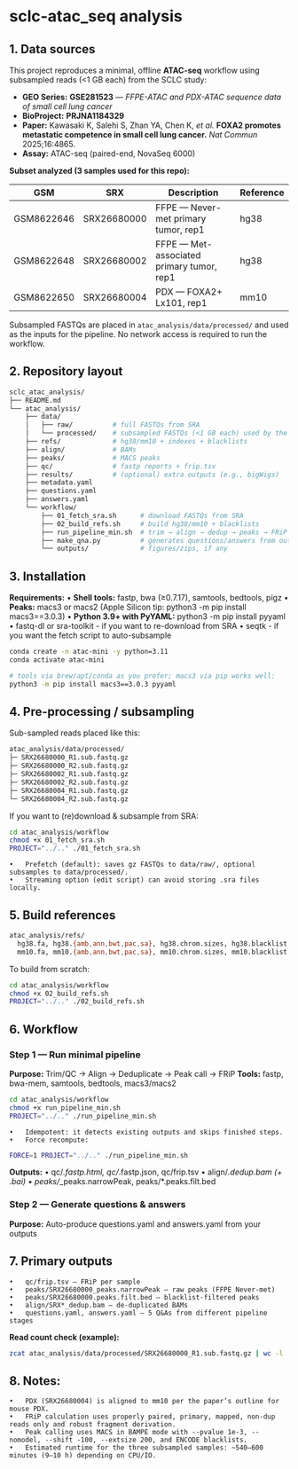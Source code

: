 # sclc-atac_seq analysis
## 1. Data sources
This project reproduces a minimal, offline **ATAC-seq** workflow using subsampled reads (<1 GB each) from the SCLC study:

- **GEO Series:** **GSE281523** — *FFPE-ATAC and PDX-ATAC sequence data of small cell lung cancer*
- **BioProject:** **PRJNA1184329**
- **Paper:** Kawasaki K, Salehi S, Zhan YA, Chen K, *et al.* **FOXA2 promotes metastatic competence in small cell lung cancer.** *Nat Commun* 2025;16:4865.
- **Assay:** ATAC-seq (paired-end, NovaSeq 6000)

**Subset analyzed (3 samples used for this repo):**

| GSM        | SRX         | Description                                | Reference |
|------------|-------------|--------------------------------------------|-----------|
| GSM8622646 | SRX26680000 | FFPE — Never-met primary tumor, rep1       | hg38      |
| GSM8622648 | SRX26680002 | FFPE — Met-associated primary tumor, rep1  | hg38      |
| GSM8622650 | SRX26680004 | PDX — FOXA2+ Lx101, rep1                   | mm10      |

Subsampled FASTQs are placed in `atac_analysis/data/processed/` and used as the inputs for the pipeline. No network access is required to run the workflow.
  
## 2. Repository layout
```bash
sclc_atac_analysis/
├── README.md
└── atac_analysis/
    ├── data/
    │   ├── raw/          # full FASTQs from SRA
    │   └── processed/    # subsampled FASTQs (<1 GB each) used by the workflow
    ├── refs/             # hg38/mm10 + indexes + blacklists
    ├── align/            # BAMs
    ├── peaks/            # MACS peaks
    ├── qc/               # fastp reports + frip.tsv
    ├── results/          # (optional) extra outputs (e.g., bigWigs)
    ├── metadata.yaml
    ├── questions.yaml
    ├── answers.yaml
    └── workflow/
        ├── 01_fetch_sra.sh      # download FASTQs from SRA
        ├── 02_build_refs.sh     # build hg38/mm10 + blacklists
        ├── run_pipeline_min.sh  # trim → align → dedup → peaks → FRiP
        ├── make_qna.py          # generates questions/answers from outputs
        └── outputs/             # figures/zips, if any
```
## 3. Installation

**Requirements:**
	•	**Shell tools:** fastp, bwa (≥0.7.17), samtools, bedtools, pigz
	•	**Peaks:** macs3 or macs2 (Apple Silicon tip: python3 -m pip install macs3==3.0.3)
	•	**Python 3.9+ with PyYAML:** python3 -m pip install pyyaml
	•	fastq-dl or sra-toolkit - if you want to re-download from SRA
	•	seqtk - if you want the fetch script to auto-subsample
 
```bash
conda create -n atac-mini -y python=3.11
conda activate atac-mini
```
```bash
# tools via brew/apt/conda as you prefer; macs3 via pip works well:
python3 -m pip install macs3==3.0.3 pyyaml
```
## 4. Pre-processing / subsampling
Sub-sampled reads placed like this:
```bash
atac_analysis/data/processed/
├─ SRX26680000_R1.sub.fastq.gz
├─ SRX26680000_R2.sub.fastq.gz
├─ SRX26680002_R1.sub.fastq.gz
├─ SRX26680002_R2.sub.fastq.gz
├─ SRX26680004_R1.sub.fastq.gz
└─ SRX26680004_R2.sub.fastq.gz
```
If you want to (re)download & subsample from SRA:
```bash
cd atac_analysis/workflow
chmod +x 01_fetch_sra.sh
PROJECT="../.." ./01_fetch_sra.sh
```
	•	Prefetch (default): saves gz FASTQs to data/raw/, optional subsamples to data/processed/.
	•	Streaming option (edit script) can avoid storing .sra files locally.
## 5. Build references 
```bash
atac_analysis/refs/
  hg38.fa, hg38.{amb,ann,bwt,pac,sa}, hg38.chrom.sizes, hg38.blacklist.bed
  mm10.fa, mm10.{amb,ann,bwt,pac,sa}, mm10.chrom.sizes, mm10.blacklist.bed
```
To build from scratch:
```bash
cd atac_analysis/workflow
chmod +x 02_build_refs.sh
PROJECT="../.." ./02_build_refs.sh
```
## 6. Workflow
### Step 1 — Run minimal pipeline

**Purpose:** Trim/QC → Align → Deduplicate → Peak call → FRiP
**Tools:** fastp, bwa-mem, samtools, bedtools, macs3/macs2
```bash
cd atac_analysis/workflow
chmod +x run_pipeline_min.sh
PROJECT="../.." ./run_pipeline_min.sh
```
	•	Idempotent: it detects existing outputs and skips finished steps.
	•	Force recompute:
 ```bash
FORCE=1 PROJECT="../.." ./run_pipeline_min.sh
```
**Outputs:**
	•	qc/*.fastp.html, qc/*.fastp.json, qc/frip.tsv
	•	align/*.dedup.bam (+ .bai)
	•	peaks/*_peaks.narrowPeak, peaks/*.peaks.filt.bed
### Step 2 — Generate questions & answers
**Purpose:** Auto-produce questions.yaml and answers.yaml from your outputs

## 7. Primary outputs
	•	qc/frip.tsv — FRiP per sample
	•	peaks/SRX26680000_peaks.narrowPeak — raw peaks (FFPE Never-met)
	•	peaks/SRX26680000.peaks.filt.bed — blacklist-filtered peaks
	•	align/SRX*_dedup.bam — de-duplicated BAMs
	•	questions.yaml, answers.yaml — 5 Q&As from different pipeline stages
**Read count check (example):**
```bash
zcat atac_analysis/data/processed/SRX26680000_R1.sub.fastq.gz | wc -l
```

## 8. Notes:
	•	PDX (SRX26680004) is aligned to mm10 per the paper’s outline for mouse PDX.
	•	FRiP calculation uses properly paired, primary, mapped, non-dup reads only and robust fragment derivation.
	•	Peak calling uses MACS in BAMPE mode with --pvalue 1e-3, --nomodel, --shift -100, --extsize 200, and ENCODE blacklists.
	•	Estimated runtime for the three subsampled samples: ~540–600 minutes (9–10 h) depending on CPU/IO.
